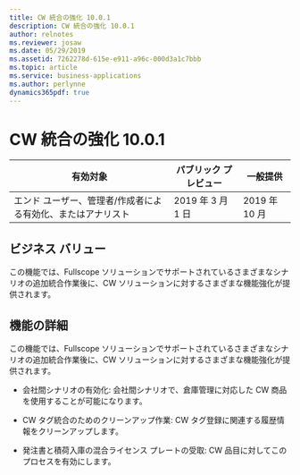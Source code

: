 ```yaml
---
title: CW 統合の強化 10.0.1
description: CW 統合の強化 10.0.1
author: relnotes
ms.reviewer: josaw
ms.date: 05/29/2019
ms.assetid: 7262278d-615e-e911-a96c-000d3a1c7bbb
ms.topic: article
ms.service: business-applications
ms.author: perlynne
dynamics365pdf: true
---
```

# CW 統合の強化 10.0.1


| 有効対象    |  パブリック プレビュー | 一般提供 | 
| ---------- | ---------- |---------- |
|エンド ユーザー、管理者/作成者による有効化、またはアナリスト|2019 年 3 月 1 日| 2019 年 10 月|


## ビジネス バリュー
<!-- bv start -->
この機能では、Fullscope ソリューションでサポートされているさまざまなシナリオの追加統合作業後に、CW ソリューションに対するさまざまな機能強化が提供されます。
<!-- bv end -->



## 機能の詳細
<!--feature detail start -->
この機能では、Fullscope ソリューションでサポートされているさまざまなシナリオの追加統合作業後に、CW ソリューションに対するさまざまな機能強化が提供されます。

 -  会社間シナリオの有効化: 会社間シナリオで、倉庫管理に対応した CW 商品を使用することが可能になります。

 -  CW タグ統合のためのクリーンアップ作業: CW タグ登録に関連する履歴情報をクリーンアップします。

 -  発注書と積荷入庫の混合ライセンス プレートの受取: CW 品目に対してこのプロセスを有効にします。
<!--feature detail end -->










